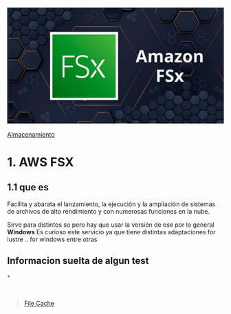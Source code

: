 ![Amazon FSX](../../00_assets/Almacenamiento/fsx-logo.png)

[Almacenamiento](../../2-Almacenamiento/)

# 1. AWS FSX

## 1.1 que es

Facilita y abarata el lanzamiento, la ejecución y la ampliación de sistemas de archivos de alto rendimiento y con numerosas funciones en la nube.

Sirve para distintos so pero hay que usar la versión de ese por lo general **Windows**
Es curioso este servicio ya que tiene distintas adaptaciones for lustre .. for windows entre otras


## Informacion suelta de algun test

    *


<br/>

> [File Cache](./S3.md)

<br/>